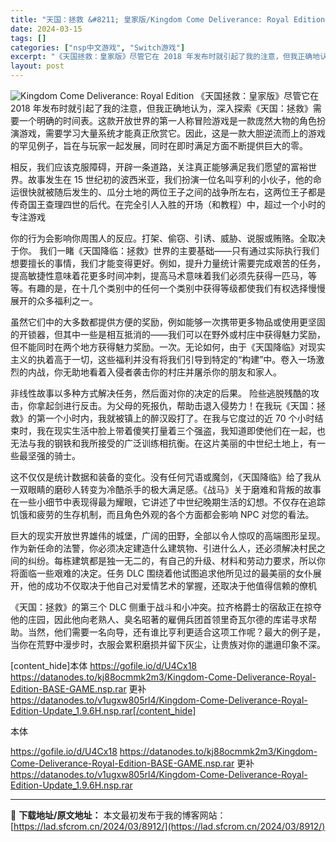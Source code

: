 ```yaml
---
title: "天国：拯救 &#8211; 皇家版/Kingdom Come Deliverance: Royal Edition+更新1.9.6H Switch NSP中文 14.4G"
date: 2024-03-15
tags: []
categories: ["nsp中文游戏", "Switch游戏"]
excerpt: "《天国拯救：皇家版》尽管它在 2018 年发布时就引起了我的注意，但我正确地认为，深入探索《天国：拯救》需要一个明确的时间表。这款开放世界的第一人称冒险游戏是一款庞然大物的角色扮演游戏，需要学习大量系统才能真正欣赏它。因此，这是一款大胆逆流而上的游戏的罕见例子，旨在与玩家一起发展，同时在即时满足方面&hellip;"
layout: post
---
```


<img class="aligncenter" src="https://assets.nintendo.com/image/upload/f_auto/q_auto/dpr_1.25/c_scale,w_600/ncom/software/switch/70010000056686/6043972be6d5d0342181c34706add8343ddd78961d46e8a5453146a50390240f" alt="Kingdom Come Deliverance: Royal Edition" />
《天国拯救：皇家版》尽管它在 2018 年发布时就引起了我的注意，但我正确地认为，深入探索《天国：拯救》需要一个明确的时间表。这款开放世界的第一人称冒险游戏是一款庞然大物的角色扮演游戏，需要学习大量系统才能真正欣赏它。因此，这是一款大胆逆流而上的游戏的罕见例子，旨在与玩家一起发展，同时在即时满足方面不断提供巨大的零。

相反，我们应该克服障碍，开辟一条道路，关注真正能够满足我们愿望的富裕世界。故事发生在 15 世纪初的波西米亚，我们扮演一位名叫亨利的小伙子，他的命运很快就被随后发生的、瓜分土地的两位王子之间的战争所左右，这两位王子都是传奇国王查理四世的后代。在完全引人入胜的开场（和教程）中，超过一个小时的专注游戏

你的行为会影响你周围人的反应。打架、偷窃、引诱、威胁、说服或贿赂。全取决于你。
我们一睹《天国降临：拯救》世界的主要基础——只有通过实际执行我们想要擅长的事情，我们才能变得更好。例如，提升力量统计需要完成艰苦的任务，提高敏捷性意味着花更多时间冲刺，提高马术意味着我们必须先获得一匹马，等等。有趣的是，在十几个类别中的任何一个类别中获得等级都使我们有权选择慢慢展开的众多福利之一。

虽然它们中的大多数都提供方便的奖励，例如能够一次携带更多物品或使用更坚固的开锁器，但其中一些是相互抵消的——我们可以在野外或村庄中获得魅力奖励，但不能同时在两个地方获得魅力奖励。一次。无论如何，由于《天国降临》对现实主义的执着高于一切，这些福利并没有将我们引导到特定的“构建”中。卷入一场激烈的内战，你无助地看着入侵者袭击你的村庄并屠杀你的朋友和家人。

非线性故事以多种方式解决任务，然后面对你的决定的后果。
险些逃脱残酷的攻击，你拿起剑进行反击。为父母的死报仇，帮助击退入侵势力！在我玩《天国：拯救》的第一个小时内，我就被镇上的醉汉殴打了。在我与它度过的近 70 个小时结束时，我在现实生活中脸上带着傻笑打量着三个强盗，我知道即使他们在一起，也无法与我的钢铁和我所接受的广泛训练相抗衡。在这片美丽的中世纪土地上，有一些最坚强的骑士。

这不仅仅是统计数据和装备的变化。没有任何咒语或魔剑，《天国降临》给了我从一双眼睛的磨砂人转变为冷酷杀手的极大满足感。《战马》关于磨难和背叛的故事在一些小细节中表现得最为耀眼，它讲述了中世纪晚期生活的幻想。不仅存在追踪饥饿和疲劳的生存机制，而且角色外观的各个方面都会影响 NPC 对您的看法。

巨大的现实开放世界雄伟的城堡，广阔的田野，全部以令人惊叹的高端图形呈现。
作为新任命的法警，你必须决定建造什么建筑物、引进什么人，还必须解决村民之间的纠纷。每栋建筑都是独一无二的，有自己的升级、材料和劳动力要求，所以你将面临一些艰难的决定。任务 DLC 围绕着他试图追求他所见过的最美丽的女仆展开，他的成功不仅取决于他自己对爱情艺术的掌握，还取决于他值得信赖的僚机

《天国：拯救》的第三个 DLC 侧重于战斗和小冲突。拉齐格爵士的宿敌正在掠夺他的庄园，因此他向老熟人、臭名昭著的雇佣兵团首领里奇瓦尔德的库诺寻求帮助。当然，他们需要一名向导，还有谁比亨利更适合这项工作呢？最大的例子是，当你在荒野中漫步时，衣服会累积磨损并留下灰尘，让贵族对你的邋遢印象不深。

[content_hide]本体
https://gofile.io/d/U4Cx18
https://datanodes.to/kj88ocmmk2m3/Kingdom-Come-Deliverance-Royal-Edition-BASE-GAME.nsp.rar
更补
https://datanodes.to/v1ugxw805rl4/Kingdom-Come-Deliverance-Royal-Edition-Update_1.9.6H.nsp.rar[/content_hide]

<!--wechatfans start-->本体
https://gofile.io/d/U4Cx18
https://datanodes.to/kj88ocmmk2m3/Kingdom-Come-Deliverance-Royal-Edition-BASE-GAME.nsp.rar
更补
https://datanodes.to/v1ugxw805rl4/Kingdom-Come-Deliverance-Royal-Edition-Update_1.9.6H.nsp.rar<!--wechatfans end-->

---
📖 **下载地址/原文地址：** 本文最初发布于我的博客网站：[https://lad.sfcrom.cn/2024/03/8912/](https://lad.sfcrom.cn/2024/03/8912/)
